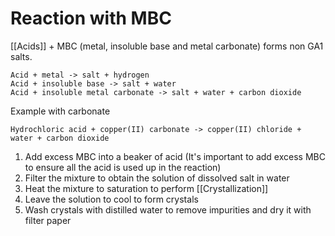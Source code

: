 # Reaction with MBC
[[Acids]] + MBC (metal, insoluble base and metal carbonate) forms non GA1 salts.
```ad-important
Acid + metal -> salt + hydrogen
Acid + insoluble base -> salt + water
Acid + insoluble metal carbonate -> salt + water + carbon dioxide
```
Example with carbonate
```ad-example
Hydrochloric acid + copper(II) carbonate -> copper(II) chloride + water + carbon dioxide
```

1. Add excess MBC into a beaker of acid (It's important to add excess MBC to ensure all the acid is used up in the reaction)
2. Filter the mixture to obtain the solution of dissolved salt in water
3. Heat the mixture to saturation to perform [[Crystallization]]
4. Leave the solution to cool to form crystals
5. Wash crystals with distilled water to remove impurities and dry it with filter paper